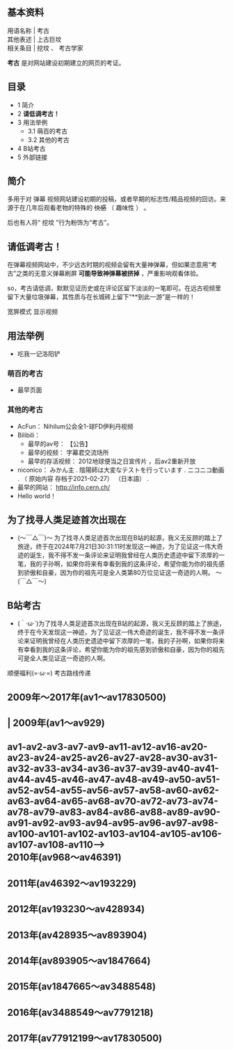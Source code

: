 **基本资料**  
---  
用语名称  |  考古   
其他表述  |  上古巨坟   
相关条目  |  挖坟  、  考古学家   
  
**考古** 是对网站建设初期建立的网页的考证。

##  目录

  * 1  简介 
  * 2  **请低调考古！**
  * 3  用法举例 
    * 3.1  萌百的考古 
    * 3.2  其他的考古 
  * 4  B站考古 
  * 5  外部链接 

##  简介

多用于对  弹幕  视频网站建设初期的投稿，或者早期的标志性/精品视频的回访。来源于在几年后观看老物的特殊的  ~~快感~~ （  趣味性  ）  。

后也有人将“  挖坟  ”行为粉饰为“考古”。

##  **请低调考古！**

在弹幕视频网站中，不少远古时期的视频会留有大量神弹幕，但如果恣意用“考古”之类的无意义弹幕刷屏 **可能导致神弹幕被挤掉** ，严重影响观看体验。

so，考古请低调，默默见证历史或在评论区留下淡淡的一笔即可。在远古视频里留下大量垃圾弹幕，其性质与在长城砖上留下“**到此一游”是一样的！

宽屏模式  显示视频

##  用法举例

  * 吃我一记洛阳铲 

###  萌百的考古

  * 最早页面 

###  其他的考古

  * AcFun：  Nihilum公会全1-球FD伊利丹视频 
  * Bilibili： 
    * 最早的av号：  【公告】 
    * 最早的视频：  字幕君交流场所 
    * 最早的存活视频：  2012地球便当之日宣传片  ，后av2重新开放 
  * niconico：  みかん主  .  陰陽師は大変なテストを行っています  .  ニコニコ動画  . （  原始内容  存档于2021-02-27）  （日本語）  . 
  * 最早的网站：  http://info.cern.ch/ 
  * Hello world！ 

为了找寻人类足迹首次出现在  
---  
  
  * (～￣△￣)～ 为了找寻人类足迹首次出现在B站的起源，我义无反顾的踏上了旅途，终于在2024年7月21日30:31:11时发现这一神迹，为了见证这一伟大奇迹的诞生，我不得不发一条评论来证明我曾经在人类历史遗迹中留下浓厚的一笔，我的子孙啊，如果你将来有幸看到我的这条评论，希望你能为你的祖先感到骄傲和自豪，因为你的祖先可是全人类第80万位见证这一奇迹的人啊。 ～(￣△￣～) 

  
  
##  B站考古

  * (｀·ω·´)为了找寻人类足迹首次出现在B站的起源，我义无反顾的踏上了旅途，终于在今天发现这一神迹，为了见证这一伟大奇迹的诞生，我不得不发一条评论来证明我曾经在人类历史遗迹中留下浓厚的一笔，我的子孙啊，如果你将来有幸看到我的这条评论，希望你能为你的祖先感到骄傲和自豪，因为你的祖先可是全人类见证这一奇迹的人啊。 

顺便福利(=·ω·=) 考古路线传递

2009年～2017年(av1～av17830500)  
---  
|  2009年(av1～av929)  
---  
av1-av2-av3-av7-av9-av11-av12-av16-av20-av23-av24-av25-av26-av27-av28-av30-av31-av32-av33-av34-av36-av37-av39-av40-av41-av44-av45-av46-av47-av48-av49-av50-av51-av52-av54-av55-av56-av57-av58-av60-av62-av63-av64-av65-av68-av70-av72-av73-av74-av78-av79-av83-av84-av86-av88-av89-av90-av91-av92-av93-av94-av95-av96-av97-av98-av100-av101-av102-av103-av104-av105-av106-av107-av108-av110-->  
2010年(av968～av46391)  
---  
2011年(av46392～av193229)  
---  
2012年(av193230～av428934)  
---  
2013年(av428935～av893904)  
---  
2014年(av893905～av1847664)  
---  
2015年(av1847665～av3488548)  
---  
2016年(av3488549～av7791218)  
---  
2017年(av77912199～av17830500)  
---  
  